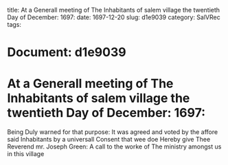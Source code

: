 title: At a Generall meeting of The Inhabitants of salem village the twentieth Day of December: 1697:
date: 1697-12-20
slug: d1e9039
category: SalVRec
tags: 




# Document: d1e9039


# At a Generall meeting of The Inhabitants of salem village the twentieth Day of December: 1697: 

Being Duly warned for that purpose: It was agreed and voted by the affore said Inhabitants by a universall Consent that wee doe Hereby give Thee Reverend mr. Joseph Green: A call to the worke of The ministry amongst us in this village
